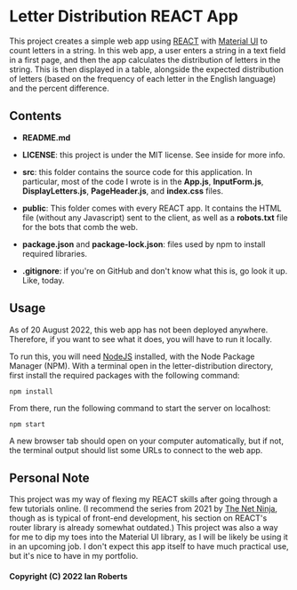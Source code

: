 # Letter Distribution REACT App

This project creates a simple web app using [REACT](https://reactjs.org/) with [Material UI](https://mui.com/core/) to count letters in a string. In this web app, a user enters a string in a text field in a first page, and then the app calculates the distribution of letters in the string. This is then displayed in a table, alongside the expected distribution of letters (based on the frequency of each letter in the English language) and the percent difference. 

## Contents

 - **README.md**

 - **LICENSE**: this project is under the MIT license. See inside for more info. 

 - **src**: this folder contains the source code for this application. In particular, most of the code I wrote is in the **App.js**, **InputForm.js**, **DisplayLetters.js**, **PageHeader.js**, and **index.css** files. 

 - **public**: This folder comes with every REACT app. It contains the HTML file (without any Javascript) sent to the client, as well as a **robots.txt** file for the bots that comb the web. 

 - **package.json** and **package-lock.json**: files used by npm to install required libraries.

 - **.gitignore**: if you're on GitHub and don't know what this is, go look it up. Like, today.

## Usage

As of 20 August 2022, this web app has not been deployed anywhere. Therefore, if you want to see what it does, you will have to run it locally. 

To run this, you will need [NodeJS](https://nodejs.org/en/download/) installed, with the Node Package Manager (NPM). With a terminal open in the letter-distribution directory, first install the required packages with the following command:

```
npm install
```

From there, run the following command to start the server on localhost: 

```
npm start
```

A new browser tab should open on your computer automatically, but if not, the terminal output should list some URLs to connect to the web app.

## Personal Note

This project was my way of flexing my REACT skills after going through a few tutorials online. (I recommend the series from 2021 by [The Net Ninja](https://www.youtube.com/playlist?list=PL4cUxeGkcC9gZD-Tvwfod2gaISzfRiP9d), though as is typical of front-end development, his section on REACT's router library is already somewhat outdated.) This project was also a way for me to dip my toes into the Material UI library, as I will be likely be using it in an upcoming job. I don't expect this app itself to have much practical use, but it's nice to have in my portfolio. 


#### Copyright (C) 2022 Ian Roberts
